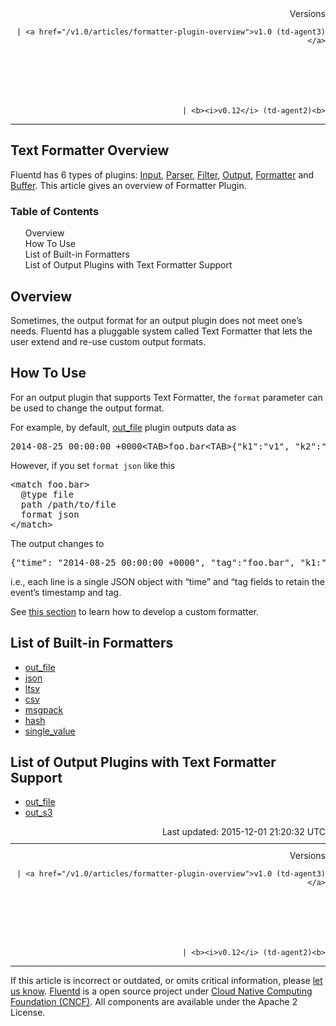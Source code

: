<article>
<div style="text-align:right">
<div style="text-align:right">
Versions 
  
    
    | <a href="/v1.0/articles/formatter-plugin-overview">v1.0 (td-agent3)</a>
    
  

  

  
    
    | <b><i>v0.12</i> (td-agent2)<b>
</b></b>
</div>
</div>
<hr size="1" style="margin-top: 10px; margin-bottom: 10px; color: rgba(0, 0, 0, .15);"/>
<hgroup>
<h1>Text Formatter Overview</h1>
</hgroup>
<p>Fluentd has 6 types of plugins: <a href="input-plugin-overview">Input</a>, <a href="parser-plugin-overview">Parser</a>, <a href="filter-plugin-overview">Filter</a>, <a href="output-plugin-overview">Output</a>, <a href="formatter-plugin-overview">Formatter</a> and <a href="buffer-plugin-overview">Buffer</a>. This article gives an overview of Formatter Plugin.</p>
<a name="overview"></a>
<section id="table-of-contents"><h3>Table of Contents</h3>
<ul id="toc">
<li class="toc-item"><a href="#overview">Overview</a></li>
<li class="toc-item"><a href="#how-to-use">How To Use</a></li>
<li class="toc-item"><a href="#list-of-built-in-formatters">List of Built-in Formatters</a></li>
<li class="toc-item"><a href="#list-of-output-plugins-with-text-formatter-support">List of Output Plugins with Text Formatter Support</a></li>
</ul>
</section>
<h2>Overview</h2>
<p>Sometimes, the output format for an output plugin does not meet one’s needs. Fluentd has a pluggable system called Text Formatter that lets the user extend and re-use custom output formats.</p>
<a name="how-to-use"></a><h2>How To Use</h2>
<p>For an output plugin that supports Text Formatter, the <code>format</code> parameter can be used to change the output format.</p>
<p>For example, by default, <a href="out_file">out_file</a> plugin outputs data as</p>
<pre class="CodeRay">2014-08-25 00:00:00 +0000&lt;TAB&gt;foo.bar&lt;TAB&gt;{"k1":"v1", "k2":"v2"}
</pre>
<p>However, if you set <code>format json</code> like this</p>
<pre class="CodeRay">&lt;match foo.bar&gt;
  @type file
  path /path/to/file
  format json
&lt;/match&gt;
</pre>
<p>The output changes to</p>
<pre class="CodeRay">{"time": "2014-08-25 00:00:00 +0000", "tag":"foo.bar", "k1:"v1", "k2":"v2"}
</pre>
<p>i.e., each line is a single JSON object with “time” and “tag fields to retain the event’s timestamp and tag.</p>
<p>See <a href="plugin-development#text-formatter-plugins">this section</a> to learn how to develop a custom formatter.</p>
<a name="list-of-built-in-formatters"></a><h2>List of Built-in Formatters</h2>
<ul>
<li><a href="formatter_out_file">out_file</a></li>
<li><a href="formatter_json">json</a></li>
<li><a href="formatter_ltsv">ltsv</a></li>
<li><a href="formatter_csv">csv</a></li>
<li><a href="formatter_msgpack">msgpack</a></li>
<li><a href="formatter_hash">hash</a></li>
<li><a href="formatter_single_value">single_value</a></li>
</ul>
<a name="list-of-output-plugins-with-text-formatter-support"></a><h2>List of Output Plugins with Text Formatter Support</h2>
<ul>
<li><a href="out_file">out_file</a></li>
<li><a href="out_s3">out_s3</a></li>
</ul>
<div style="text-align:right">
  Last updated: 2015-12-01 21:20:32 UTC
  </div>
<hr size="1" style="margin-top: 10px; margin-bottom: 10px; color: rgba(0, 0, 0, .15);"/>
<div style="text-align:right">
Versions 
  
    
    | <a href="/v1.0/articles/formatter-plugin-overview">v1.0 (td-agent3)</a>
    
  

  

  
    
    | <b><i>v0.12</i> (td-agent2)<b>
</b></b>
</div>
<hr size="1" style="margin-top: 10px; margin-bottom: 10px; color: rgba(0, 0, 0, .15);"/>
<p>
    If this article is incorrect or outdated, or omits critical information, please <a href="https://github.com/fluent/fluentd-docs/issues?state=open">let us know</a>. <a href="http://www.fluentd.org/">Fluentd</a> is a  open source project under <a href="https://cncf.io/">Cloud Native Computing Foundation (CNCF)</a>. All components are available under the Apache 2 License.
  </p>
</article>